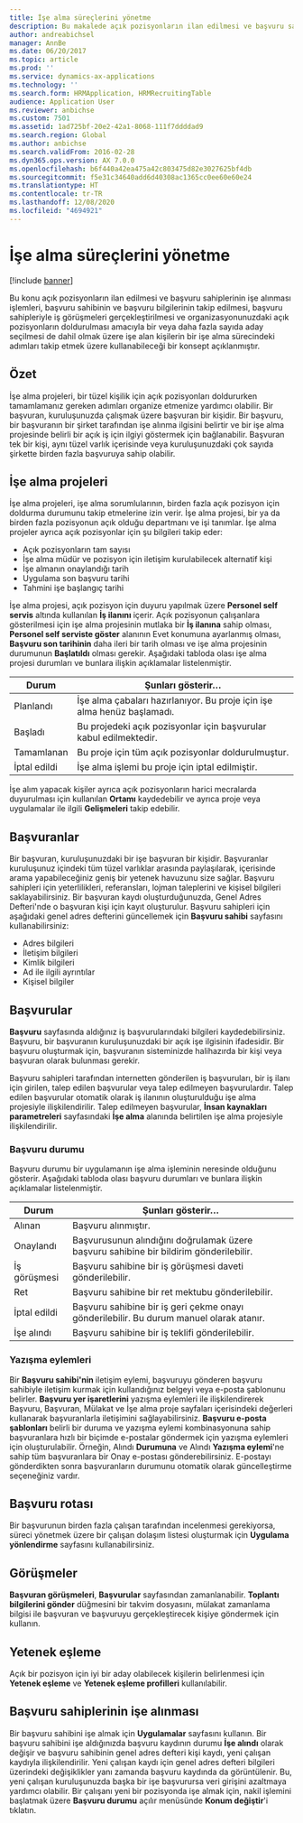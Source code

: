 ```yaml
---
title: İşe alma süreçlerini yönetme
description: Bu makalede açık pozisyonların ilan edilmesi ve başvuru sahiplerinin işe alınması işlemleri, başvuru sahibinin ve başvuru bilgilerinin takip edilmesi, başvuru sahipleriyle iş görüşmeleri gerçekleştirilmesi ve organizasyonunuzdaki açık pozisyonların doldurulması amacıyla bir veya daha fazla sayıda aday seçilmesi de dahil olmak üzere işe alan kişilerin bir işe alma sürecindeki adımları takip etmek üzere kullanabileceği bir konsept açıklanmıştır.
author: andreabichsel
manager: AnnBe
ms.date: 06/20/2017
ms.topic: article
ms.prod: ''
ms.service: dynamics-ax-applications
ms.technology: ''
ms.search.form: HRMApplication, HRMRecruitingTable
audience: Application User
ms.reviewer: anbichse
ms.custom: 7501
ms.assetid: 1ad725bf-20e2-42a1-8068-111f7ddddad9
ms.search.region: Global
ms.author: anbichse
ms.search.validFrom: 2016-02-28
ms.dyn365.ops.version: AX 7.0.0
ms.openlocfilehash: b6f440a42ea475a42c803475d82e3027625bf4db
ms.sourcegitcommit: f5e31c34640add6d40308ac1365cc0ee60e60e24
ms.translationtype: HT
ms.contentlocale: tr-TR
ms.lasthandoff: 12/08/2020
ms.locfileid: "4694921"
---
```

# <a name="manage-recruiting-processes"></a>İşe alma süreçlerini yönetme

[!include [banner](../includes/banner.md)]

Bu konu açık pozisyonların ilan edilmesi ve başvuru sahiplerinin işe alınması işlemleri, başvuru sahibinin ve başvuru bilgilerinin takip edilmesi, başvuru sahipleriyle iş görüşmeleri gerçekleştirilmesi ve organizasyonunuzdaki açık pozisyonların doldurulması amacıyla bir veya daha fazla sayıda aday seçilmesi de dahil olmak üzere işe alan kişilerin bir işe alma sürecindeki adımları takip etmek üzere kullanabileceği bir konsept açıklanmıştır.

## <a name="overview"></a>Özet

İşe alma projeleri, bir tüzel kişilik için açık pozisyonları doldururken tamamlamanız gereken adımları organize etmenize yardımcı olabilir. Bir başvuran, kuruluşunuzda çalışmak üzere başvuran bir kişidir. Bir başvuru, bir başvuranın bir şirket tarafından işe alınma ilgisini belirtir ve bir işe alma projesinde belirli bir açık iş için ilgiyi göstermek için bağlanabilir. Başvuran tek bir kişi, aynı tüzel varlık içerisinde veya kuruluşunuzdaki çok sayıda şirkette birden fazla başvuruya sahip olabilir.

## <a name="recruitment-projects"></a>İşe alma projeleri

İşe alma projeleri, işe alma sorumlularının, birden fazla açık pozisyon için doldurma durumunu takip etmelerine izin verir. İşe alma projesi, bir ya da birden fazla pozisyonun açık olduğu departmanı ve işi tanımlar. İşe alma projeler ayrıca açık pozisyonlar için şu bilgileri takip eder:

- Açık pozisyonların tam sayısı
- İşe alma müdür ve pozisyon için iletişim kurulabilecek alternatif kişi
- İşe almanın onaylandığı tarih
- Uygulama son başvuru tarihi
- Tahmini işe başlangıç tarihi

İşe alma projesi, açık pozisyon için duyuru yapılmak üzere **Personel self servis** altında kullanılan **İş ilanını** içerir. Açık pozisyonun çalışanlara gösterilmesi için işe alma projesinin mutlaka bir **İş ilanına** sahip olması, **Personel self serviste göster** alanının Evet konumuna ayarlanmış olması, **Başvuru son tarihinin** daha ileri bir tarih olması ve işe alma projesinin durumunun **Başlatıldı** olması gerekir. Aşağıdaki tabloda olası işe alma projesi durumları ve bunlara ilişkin açıklamalar listelenmiştir.

| Durum    | Şunları gösterir…                                                                         |
|-----------|-----------------------------------------------------------------------------------------|
| Planlandı | İşe alma çabaları hazırlanıyor. Bu proje için işe alma henüz başlamadı. |
| Başladı   | Bu projedeki açık pozisyonlar için başvurular kabul edilmektedir.                   |
| Tamamlanan  | Bu proje için tüm açık pozisyonlar doldurulmuştur.                                         |
| İptal edildi  | İşe alma işlemi bu proje için iptal edilmiştir.                                          |

İşe alım yapacak kişiler ayrıca açık pozisyonların harici mecralarda duyurulması için kullanılan **Ortamı** kaydedebilir ve ayrıca proje veya uygulamalar ile ilgili **Gelişmeleri** takip edebilir.

## <a name="applicants"></a>Başvuranlar

Bir başvuran, kuruluşunuzdaki bir işe başvuran bir kişidir. Başvuranlar kuruluşunuz içindeki tüm tüzel varlıklar arasında paylaşılarak, içerisinde arama yapabileceğiniz geniş bir yetenek havuzunu size sağlar. Başvuru sahipleri için yeterlilikleri, referansları, lojman taleplerini ve kişisel bilgileri saklayabilirsiniz. Bir başvuran kaydı oluşturduğunuzda, Genel Adres Defteri'nde o başvuran kişi için kayıt oluşturulur. Başvuru sahipleri için aşağıdaki genel adres defterini güncellemek için **Başvuru sahibi** sayfasını kullanabilirsiniz:

- Adres bilgileri
- İletişim bilgileri
- Kimlik bilgileri
- Ad ile ilgili ayrıntılar
- Kişisel bilgiler

## <a name="applications"></a>Başvurular

**Başvuru** sayfasında aldığınız iş başvurularındaki bilgileri kaydedebilirsiniz. Başvuru, bir başvuranın kuruluşunuzdaki bir açık işe ilgisinin ifadesidir. Bir başvuru oluşturmak için, başvuranın sisteminizde halihazırda bir kişi veya başvuran olarak bulunması gerekir.

Başvuru sahipleri tarafından internetten gönderilen iş başvuruları, bir iş ilanı için girilen, talep edilen başvurular veya talep edilmeyen başvurulardır. Talep edilen başvurular otomatik olarak iş ilanının oluşturulduğu işe alma projesiyle ilişkilendirilir. Talep edilmeyen başvurular, **İnsan kaynakları parametreleri** sayfasındaki **İşe alma** alanında belirtilen işe alma projesiyle ilişkilendirilir.

### <a name="application-status"></a>Başvuru durumu

Başvuru durumu bir uygulamanın işe alma işleminin neresinde olduğunu gösterir. Aşağıdaki tabloda olası başvuru durumları ve bunlara ilişkin açıklamalar listelenmiştir.

| Durum    | Şunları gösterir…                                                                           |
|-----------|-------------------------------------------------------------------------------------------|
| Alınan  | Başvuru alınmıştır.                                                             |
| Onaylandı | Başvurusunun alındığını doğrulamak üzere başvuru sahibine bir bildirim gönderilebilir.            |
| İş görüşmesi | Başvuru sahibine bir iş görüşmesi daveti gönderilebilir.                                     |
| Ret | Başvuru sahibine bir ret mektubu gönderilebilir.                                          |
| İptal edildi  | Başvuru sahibine bir iş geri çekme onayı gönderilebilir. Bu durum manuel olarak atanır. |
| İşe alındı  | Başvuru sahibine bir iş teklifi gönderilebilir.                                         |

### <a name="correspondence-actions"></a>Yazışma eylemleri

Bir **Başvuru sahibi'nin** iletişim eylemi, başvuruyu gönderen başvuru sahibiyle iletişim kurmak için kullandığınız belgeyi veya e-posta şablonunu belirler. **Başvuru yer işaretlerini** yazışma eylemleri ile ilişkilendirerek Başvuru, Başvuran, Mülakat ve İşe alma proje sayfaları içerisindeki değerleri kullanarak başvuranlarla iletişimini sağlayabilirsiniz. **Başvuru e-posta şablonları** belirli bir duruma ve yazışma eylemi kombinasyonuna sahip başvuranlara hızlı bir biçimde e-postalar göndermek için yazışma eylemleri için oluşturulabilir. Örneğin, Alındı **Durumuna** ve Alındı **Yazışma eylemi**'ne sahip tüm başvuranlara bir Onay e-postası gönderebilirsiniz. E-postayı gönderdikten sonra başvuranların durumunu otomatik olarak güncelleştirme seçeneğiniz vardır.

## <a name="application-routing"></a>Başvuru rotası

Bir başvurunun birden fazla çalışan tarafından incelenmesi gerekiyorsa, süreci yönetmek üzere bir çalışan dolaşım listesi oluşturmak için **Uygulama yönlendirme** sayfasını kullanabilirsiniz.

## <a name="interviews"></a>Görüşmeler

**Başvuran görüşmeleri**, **Başvurular** sayfasından zamanlanabilir. **Toplantı bilgilerini gönder** düğmesini bir takvim dosyasını, mülakat zamanlama bilgisi ile başvuran ve başvuruyu gerçekleştirecek kişiye göndermek için kullanın.

## <a name="skill-mapping"></a>Yetenek eşleme

Açık bir pozisyon için iyi bir aday olabilecek kişilerin belirlenmesi için **Yetenek eşleme** ve **Yetenek eşleme profilleri** kullanılabilir.

## <a name="hiring-applicants"></a>Başvuru sahiplerinin işe alınması

Bir başvuru sahibini işe almak için **Uygulamalar** sayfasını kullanın. Bir başvuru sahibini işe aldığınızda başvuru kaydının durumu **İşe alındı** olarak değişir ve başvuru sahibinin genel adres defteri kişi kaydı, yeni çalışan kaydıyla ilişkilendirilir. Yeni çalışan kaydı için genel adres defteri bilgileri üzerindeki değişiklikler yanı zamanda başvuru kaydında da görüntülenir. Bu, yeni çalışan kuruluşunuzda başka bir işe başvurursa veri girişini azaltmaya yardımcı olabilir. Bir çalışanı yeni bir pozisyonda işe almak için, nakil işlemini başlatmak üzere **Başvuru durumu** açılır menüsünde **Konum değiştir**'i tıklatın.
